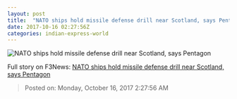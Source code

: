 ```yaml
---
layout: post
title:  "NATO ships hold missile defense drill near Scotland, says Pentagon"
date: 2017-10-16 02:27:56Z
categories: indian-express-world
---
```


![NATO ships hold missile defense drill near Scotland, says Pentagon](http://images.indianexpress.com/2017/07/nato-759.jpg?w=759)




Full story on F3News: [NATO ships hold missile defense drill near Scotland, says Pentagon](http://www.f3nws.com/n/4AhxvE)

> Posted on: Monday, October 16, 2017 2:27:56 AM

